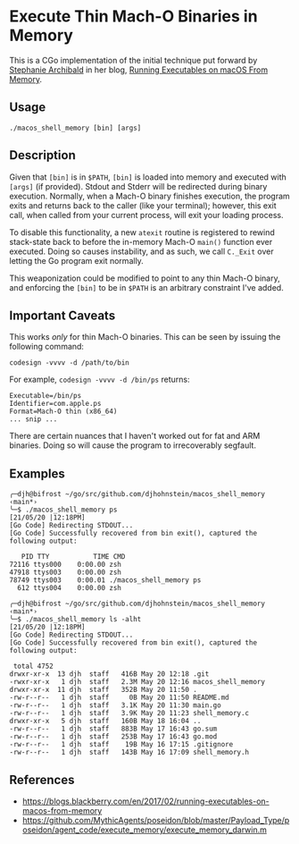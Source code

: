 # Execute Thin Mach-O Binaries in Memory

This is a CGo implementation of the initial technique put forward by [Stephanie Archibald](https://blogs.blackberry.com/en/author/stephanie-archibald) in her blog, [Running Executables on macOS From Memory](https://blogs.blackberry.com/en/2017/02/running-executables-on-macos-from-memory).

## Usage

```
./macos_shell_memory [bin] [args]
```

## Description

Given that `[bin]` is in `$PATH`, `[bin]` is loaded into memory and executed with `[args]` (if provided). Stdout and Stderr will be redirected during binary execution. Normally, when a Mach-O binary finishes execution, the program exits and returns back to the caller (like your terminal); however, this exit call, when called from your current process, will exit your loading process.

To disable this functionality, a new `atexit` routine is registered to rewind stack-state back to before the in-memory Mach-O `main()` function ever executed. Doing so causes instability, and as such, we call `C._Exit` over letting the Go program exit normally.

This weaponization could be modified to point to any thin Mach-O binary, and enforcing the `[bin]` to be in `$PATH` is an arbitrary constraint I've added.

## Important Caveats

This works _only_ for thin Mach-O binaries. This can be seen by issuing the following command:

```
codesign -vvvv -d /path/to/bin
```

For example, `codesign -vvvv -d /bin/ps` returns:
```
Executable=/bin/ps
Identifier=com.apple.ps
Format=Mach-O thin (x86_64)
... snip ...
```

There are certain nuances that I haven't worked out for fat and ARM binaries. Doing so will cause the program to irrecoverably segfault.

## Examples

```
╭─djh@bifrost ~/go/src/github.com/djhohnstein/macos_shell_memory  ‹main*›
╰─$ ./macos_shell_memory ps                                                                      [21/05/20 |12:18PM]
[Go Code] Redirecting STDOUT...
[Go Code] Successfully recovered from bin exit(), captured the following output:

   PID TTY           TIME CMD
72116 ttys000    0:00.00 zsh
47918 ttys003    0:00.00 zsh
78749 ttys003    0:00.01 ./macos_shell_memory ps
  612 ttys004    0:00.00 zsh

╭─djh@bifrost ~/go/src/github.com/djhohnstein/macos_shell_memory  ‹main*›
╰─$ ./macos_shell_memory ls -alht                                                                [21/05/20 |12:18PM]
[Go Code] Redirecting STDOUT...
[Go Code] Successfully recovered from bin exit(), captured the following output:

 total 4752
drwxr-xr-x  13 djh  staff   416B May 20 12:18 .git
-rwxr-xr-x   1 djh  staff   2.3M May 20 12:16 macos_shell_memory
drwxr-xr-x  11 djh  staff   352B May 20 11:50 .
-rw-r--r--   1 djh  staff     0B May 20 11:50 README.md
-rw-r--r--   1 djh  staff   3.1K May 20 11:30 main.go
-rw-r--r--   1 djh  staff   3.9K May 20 11:23 shell_memory.c
drwxr-xr-x   5 djh  staff   160B May 18 16:04 ..
-rw-r--r--   1 djh  staff   883B May 17 16:43 go.sum
-rw-r--r--   1 djh  staff   253B May 17 16:43 go.mod
-rw-r--r--   1 djh  staff    19B May 16 17:15 .gitignore
-rw-r--r--   1 djh  staff   143B May 16 17:09 shell_memory.h

```

## References
- https://blogs.blackberry.com/en/2017/02/running-executables-on-macos-from-memory
- https://github.com/MythicAgents/poseidon/blob/master/Payload_Type/poseidon/agent_code/execute_memory/execute_memory_darwin.m
